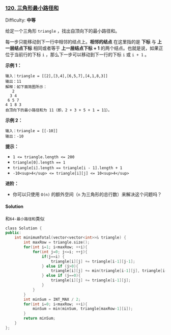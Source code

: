 ### [120\. 三角形最小路径和](https://leetcode-cn.com/problems/triangle/)

Difficulty: **中等**


给定一个三角形 `triangle` ，找出自顶向下的最小路径和。

每一步只能移动到下一行中相邻的结点上。**相邻的结点** 在这里指的是 **下标** 与 **上一层结点下标** 相同或者等于 **上一层结点下标 + 1** 的两个结点。也就是说，如果正位于当前行的下标 `i` ，那么下一步可以移动到下一行的下标 `i` 或 `i + 1` 。

**示例 1：**

```
输入：triangle = [[2],[3,4],[6,5,7],[4,1,8,3]]
输出：11
解释：如下面简图所示：
   2
  3 4
 6 5 7
4 1 8 3
自顶向下的最小路径和为 11（即，2 + 3 + 5 + 1 = 11）。
```

**示例 2：**

```
输入：triangle = [[-10]]
输出：-10
```

**提示：**

*   `1 <= triangle.length <= 200`
*   `triangle[0].length == 1`
*   `triangle[i].length == triangle[i - 1].length + 1`
*   `-10<sup>4</sup> <= triangle[i][j] <= 10<sup>4</sup>`

**进阶：**

*   你可以只使用 `O(n)` 的额外空间（`n` 为三角形的总行数）来解决这个问题吗？


#### Solution

和`64-最小路径和`类似

```cpp
​class Solution {
public:
    int minimumTotal(vector<vector<int>>& triangle) {
        int maxRow = triangle.size();
        for(int i=1; i<maxRow; ++i){
            for(int j=0; j<=i; ++j){
                if(j==i) {
                    triangle[i][j] += triangle[i-1][j-1];
                } else if (j>0){
                    triangle[i][j] += min(triangle[i-1][j], triangle[i-1][j-1]);
                } else if (j==0){
                    triangle[i][j] += triangle[i-1][j];
                }
            }
        }
        int minSum = INT_MAX / 2;
        for(int i=0; i<maxRow; ++i){
            minSum = min(minSum, triangle[maxRow-1][i]);
        }
        return minSum;
    }
};
```